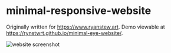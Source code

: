 # minimal-responsive-website
Originally written for https://www.ryanstew.art. Demo viewable at https://rynstwrt.github.io/minimal-eye-website/.

![website screenshot](https://i.imgur.com/w6732M3.png)
